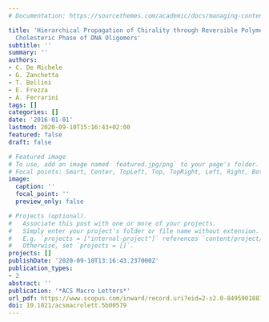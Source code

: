 ```yaml
---
# Documentation: https://sourcethemes.com/academic/docs/managing-content/

title: 'Hierarchical Propagation of Chirality through Reversible Polymerization: The
  Cholesteric Phase of DNA Oligomers'
subtitle: ''
summary: ''
authors:
- C. De Michele
- G. Zanchetta
- T. Bellini
- E. Frezza
- A. Ferrarini
tags: []
categories: []
date: '2016-01-01'
lastmod: 2020-09-10T15:16:43+02:00
featured: false
draft: false

# Featured image
# To use, add an image named `featured.jpg/png` to your page's folder.
# Focal points: Smart, Center, TopLeft, Top, TopRight, Left, Right, BottomLeft, Bottom, BottomRight.
image:
  caption: ''
  focal_point: ''
  preview_only: false

# Projects (optional).
#   Associate this post with one or more of your projects.
#   Simply enter your project's folder or file name without extension.
#   E.g. `projects = ["internal-project"]` references `content/project/deep-learning/index.md`.
#   Otherwise, set `projects = []`.
projects: []
publishDate: '2020-09-10T13:16:43.237000Z'
publication_types:
- 2
abstract: ''
publication: '*ACS Macro Letters*'
url_pdf: https://www.scopus.com/inward/record.uri?eid=2-s2.0-84959018871&doi=10.1021%2facsmacrolett.5b00579&partnerID=40&md5=b89793f6ebcf8d31adf3a1a355bdd85a
doi: 10.1021/acsmacrolett.5b00579
---
```

